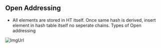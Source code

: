 ## Open Addressing  
  - All elements are stored in HT itself. Once same hash is derived, insert element in hash table itself no seperate chains. Types of Open addressing

![ImgUrl](https://i.ibb.co/b7Qnkh2/oa.png)
